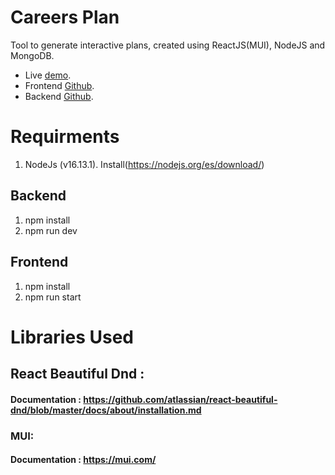 # Careers Plan

Tool to generate interactive plans, created using ReactJS(MUI), NodeJS and MongoDB.

- Live [demo](https://rocky-mountain-27434.herokuapp.com/).
- Frontend [Github](https://github.com/Malvarez97/CareerPlans-Frontend).
- Backend [Github](https://github.com/osinagalj/CarrerPlans-Backend).

# Requirments

1. NodeJs (v16.13.1). Install(https://nodejs.org/es/download/)

## Backend

1. npm install
2. npm run dev

## Frontend

1. npm install
2. npm run start

# Libraries Used

## React Beautiful Dnd :

#### Documentation : https://github.com/atlassian/react-beautiful-dnd/blob/master/docs/about/installation.md

### MUI:

#### Documentation : https://mui.com/

